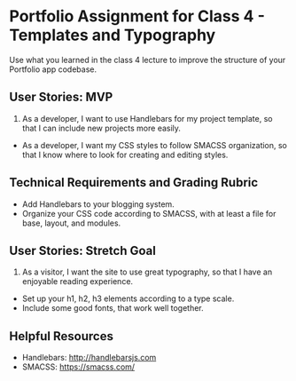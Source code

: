 # Portfolio Assignment for Class 4 - Templates and Typography

Use what you learned in the class 4 lecture to improve the structure of your Portfolio app codebase.

## User Stories: MVP
1. As a developer, I want to use Handlebars for my project template, so that I can include new projects more easily.
- As a developer, I want my CSS styles to follow SMACSS organization, so that I know where to look for creating and editing styles.

## Technical Requirements and Grading Rubric
 - Add Handlebars to your blogging system.
 - Organize your CSS code according to SMACSS, with at least a file for base, layout, and modules.

## User Stories: Stretch Goal
1. As a visitor, I want the site to use great typography, so that I have an enjoyable reading experience.
  - Set up your h1, h2, h3 elements according to a type scale.
  - Include some good fonts, that work well together.

## Helpful Resources
 - Handlebars: http://handlebarsjs.com
 - SMACSS: https://smacss.com/
